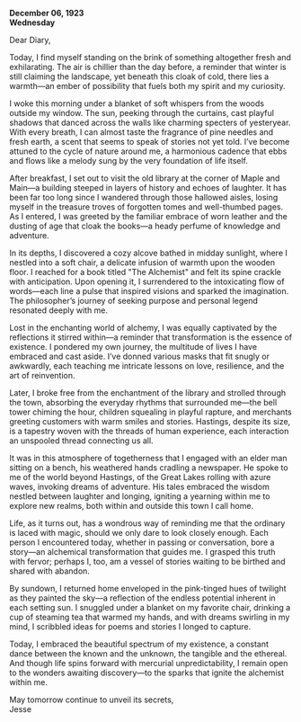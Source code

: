 
**December 06, 1923**  
**Wednesday**  

Dear Diary,

Today, I find myself standing on the brink of something altogether fresh and exhilarating. The air is chillier than the day before, a reminder that winter is still claiming the landscape, yet beneath this cloak of cold, there lies a warmth—an ember of possibility that fuels both my spirit and my curiosity.

I woke this morning under a blanket of soft whispers from the woods outside my window. The sun, peeking through the curtains, cast playful shadows that danced across the walls like charming specters of yesteryear. With every breath, I can almost taste the fragrance of pine needles and fresh earth, a scent that seems to speak of stories not yet told. I’ve become attuned to the cycle of nature around me, a harmonious cadence that ebbs and flows like a melody sung by the very foundation of life itself.

After breakfast, I set out to visit the old library at the corner of Maple and Main—a building steeped in layers of history and echoes of laughter. It has been far too long since I wandered through those hallowed aisles, losing myself in the treasure troves of forgotten tomes and well-thumbed pages. As I entered, I was greeted by the familiar embrace of worn leather and the dusting of age that cloak the books—a heady perfume of knowledge and adventure. 

In its depths, I discovered a cozy alcove bathed in midday sunlight, where I nestled into a soft chair, a delicate infusion of warmth upon the wooden floor. I reached for a book titled "The Alchemist" and felt its spine crackle with anticipation. Upon opening it, I surrendered to the intoxicating flow of words—each line a pulse that inspired visions and sparked the imagination. The philosopher’s journey of seeking purpose and personal legend resonated deeply with me.

Lost in the enchanting world of alchemy, I was equally captivated by the reflections it stirred within—a reminder that transformation is the essence of existence. I pondered my own journey, the multitude of lives I have embraced and cast aside. I’ve donned various masks that fit snugly or awkwardly, each teaching me intricate lessons on love, resilience, and the art of reinvention. 

Later, I broke free from the enchantment of the library and strolled through the town, absorbing the everyday rhythms that surrounded me—the bell tower chiming the hour, children squealing in playful rapture, and merchants greeting customers with warm smiles and stories. Hastings, despite its size, is a tapestry woven with the threads of human experience, each interaction an unspooled thread connecting us all. 

It was in this atmosphere of togetherness that I engaged with an elder man sitting on a bench, his weathered hands cradling a newspaper. He spoke to me of the world beyond Hastings, of the Great Lakes rolling with azure waves, invoking dreams of adventure. His tales embraced the wisdom nestled between laughter and longing, igniting a yearning within me to explore new realms, both within and outside this town I call home.

Life, as it turns out, has a wondrous way of reminding me that the ordinary is laced with magic, should we only dare to look closely enough. Each person I encountered today, whether in passing or conversation, bore a story—an alchemical transformation that guides me. I grasped this truth with fervor; perhaps I, too, am a vessel of stories waiting to be birthed and shared with abandon.

By sundown, I returned home enveloped in the pink-tinged hues of twilight as they painted the sky—a reflection of the endless potential inherent in each setting sun. I snuggled under a blanket on my favorite chair, drinking a cup of steaming tea that warmed my hands, and with dreams swirling in my mind, I scribbled ideas for poems and stories I longed to capture. 

Today, I embraced the beautiful spectrum of my existence, a constant dance between the known and the unknown, the tangible and the ethereal. And though life spins forward with mercurial unpredictability, I remain open to the wonders awaiting discovery—to the sparks that ignite the alchemist within me.

May tomorrow continue to unveil its secrets,  
Jesse
